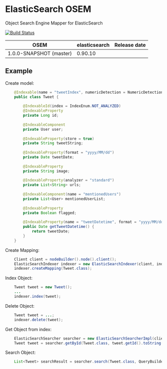 # ElasticSearch OSEM

Object Search Engine Mapper for ElasticSearch

[![Build Status](https://travis-ci.org/kzwang/elasticsearch-osem.png?branch=master)](https://travis-ci.org/kzwang/elasticsearch-osem)


|           OSEM            |   elasticsearch   | Release date |
|---------------------------|-------------------|--------------|
| 1.0.0-SNAPSHOT (master)   |   0.90.10         |              |


## Example

Create model:

```Java
    @Indexable(name = "tweetIndex", numericDetection = NumericDetectionEnum.TRUE)
    public class Tweet {
    
        @IndexableId(index = IndexEnum.NOT_ANALYZED)
        @IndexableProperty
        private Long id;
    
        @IndexableComponent
        private User user;
    
        @IndexableProperty(store = true)
        private String tweetString;
    
        @IndexableProperty(format = "yyyy/MM/dd")
        private Date tweetDate;
    
        @IndexableProperty
        private String image;
    
        @IndexableProperty(analyzer = "standard")
        private List<String> urls;
    
        @IndexableComponent(name = "mentionedUsers")
        private List<User> mentionedUserList;
    
        @IndexableProperty
        private Boolean flagged;
        
        @IndexableProperty(name = "tweetDatetime", format = "yyyy/MM/dd HH:mm:ss")
        public Date getTweetDatetime() {
            return tweetDate;
        }
    }
```
Create Mapping:

```Java
    Client client = nodeBuilder().node().client();
    ElasticSearchIndexer indexer = new ElasticSearchIndexer(client, indexName);
    indexer.createMapping(Tweet.class);
```
Index Object:

```Java
    Tweet tweet = new Tweet();
    ...
    indexer.index(tweet);
```

Delete Object:

```Java    
    Tweet tweet = ...;
    indexer.delete(tweet);
```

Get Object from index:

```Java
    ElasticSearchSearcher searcher = new ElasticSearchSearcherImpl(client, indexName);
    Tweet tweet = searcher.getById(Tweet.class, tweet.getId().toString());
```
    
Search Object:

```Java
    List<Tweet> searchResult = searcher.search(Tweet.class, QueryBuilders.matchAllQuery(), null);
```